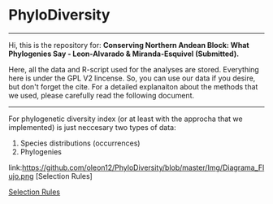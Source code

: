 # PhyloDiversity
___

Hi, this is the repository for: **Conserving Northern Andean Block: What Phylogenies Say - Leon-Alvarado & Miranda-Esquivel (Submitted).**

Here, all the data and R-script used for the analyses are stored. Everything here is under the GPL V2 lincense. So, you can use our data if you desire, but don't forget the cite. For a detailed explanaiton about the methods that we used, please carefully read the following document. 

___

For phylogenetic diversity index (or at least with the approcha that we implemented) is just neccesary two types of data:

  1. Species distributions (occurrences)
  2. Phylogenies
  
  
link:https://github.com/oleon12/PhyloDiversity/blob/master/Img/Diagrama_Flujo.png [Selection Rules]

[Selection Rules](https://github.com/oleon12/PhyloDiversity/blob/master/Img/Diagrama_Flujo.png)

